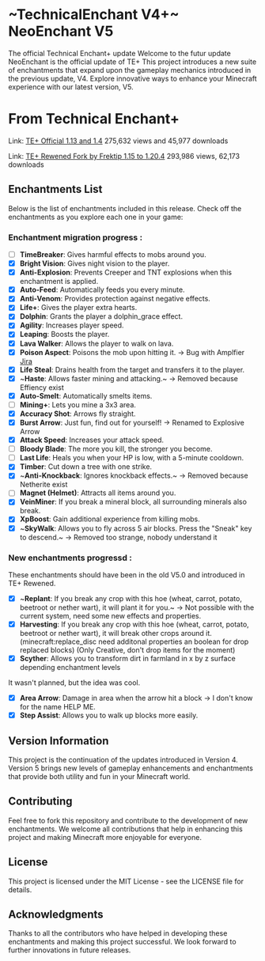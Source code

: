 # ~TechnicalEnchant V4+~ NeoEnchant V5
The official Technical Enchant+ update
Welcome to the futur update NeoEnchant is the official update of TE+ This project introduces a new suite of enchantments that expand upon the gameplay mechanics introduced in the previous update, V4. Explore innovative ways to enhance your Minecraft experience with our latest version, V5.

# From Technical Enchant+
Link: [TE+ Official 1.13 and 1.4](https://www.planetminecraft.com/data-pack/enchant-datapack-1-13/)
275,632 views and 45,977 downloads

Link: [TE+ Rewened Fork by Frektip 1.15 to 1.20.4](https://www.planetminecraft.com/data-pack/enchant-datapack-1-13/)
293,986 views, 62,173 downloads

## Enchantments List
Below is the list of enchantments included in this release. Check off the enchantments as you explore each one in your game:

### Enchantment migration progress :
- [ ] **TimeBreaker**: Gives harmful effects to mobs around you.
- [x] **Bright Vision**: Gives night vision to the player.
- [x] **Anti-Explosion**: Prevents Creeper and TNT explosions when this enchantment is applied.
- [x] **Auto-Feed**: Automatically feeds you every minute.
- [x] **Anti-Venom**: Provides protection against negative effects.
- [x] **Life+**: Gives the player extra hearts.
- [x] **Dolphin**: Grants the player a dolphin_grace effect.
- [x] **Agility**: Increases player speed.
- [x] **Leaping**: Boosts the player.
- [x] **Lava Walker**: Allows the player to walk on lava.
- [x] **Poison Aspect**: Poisons the mob upon hitting it. -> Bug with Amplfier [Jira](https://bugs.mojang.com/browse/MC-271641)
- [x] **Life Steal**: Drains health from the target and transfers it to the player.
- [x] ~**Haste**: Allows faster mining and attacking.~ -> Removed because Effiency exist
- [x] **Auto-Smelt**: Automatically smelts items.
- [ ] **Mining+**: Lets you mine a 3x3 area.
- [x] **Accuracy Shot**: Arrows fly straight.
- [x] **Burst Arrow**: Just fun, find out for yourself! -> Renamed to Explosive Arrow
- [x] **Attack Speed**: Increases your attack speed.
- [ ] **Bloody Blade**: The more you kill, the stronger you become.
- [ ] **Last Life**: Heals you when your HP is low, with a 5-minute cooldown.
- [x] **Timber**: Cut down a tree with one strike.
- [x] ~**Anti-Knockback**: Ignores knockback effects.~ -> Removed because Netherite exist
- [ ] **Magnet (Helmet)**: Attracts all items around you.
- [x] **VeinMiner**: If you break a mineral block, all surrounding minerals also break.
- [x] **XpBoost**: Gain additional experience from killing mobs.
- [x] ~**SkyWalk**: Allows you to fly across 5 air blocks. Press the "Sneak" key to descend.~ -> Removed too strange, nobody understand it

### New enchantments progressd :
These enchantments should have been in the old V5.0 and introduced in TE+ Rewened.
- [x] ~**Replant**: If you break any crop with this hoe (wheat, carrot, potato, beetroot or nether wart), it will plant it for you.~ -> Not possible with the current system, need some new effects and properties.
- [x] **Harvesting**: If you break any crop with this hoe (wheat, carrot, potato, beetroot or nether wart), it will break other crops around it. (minecraft:replace_disc need additonal properties an boolean for drop replaced blocks) (Only Creative, don't drop items for the moment)
- [x] **Scyther**: Allows you to transform dirt in farmland in x by z surface depending enchantment levels

It wasn't planned, but the idea was cool.
- [x] **Area Arrow**: Damage in area when the arrow hit a block -> I don't know for the name HELP ME.
- [x] **Step Assist**: Allows you to walk up blocks more easily.

## Version Information
This project is the continuation of the updates introduced in Version 4. Version 5 brings new levels of gameplay enhancements and enchantments that provide both utility and fun in your Minecraft world.

## Contributing
Feel free to fork this repository and contribute to the development of new enchantments. We welcome all contributions that help in enhancing this project and making Minecraft more enjoyable for everyone.

## License
This project is licensed under the MIT License - see the LICENSE file for details.

## Acknowledgments
Thanks to all the contributors who have helped in developing these enchantments and making this project successful. We look forward to further innovations in future releases.
